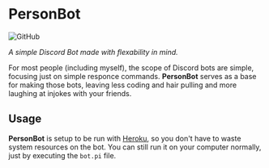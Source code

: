 # PersonBot
![GitHub](https://img.shields.io/github/license/PersonMeetup/PersonBot)

 *A simple Discord Bot made with flexability in mind.*

For most people (including myself), the scope of Discord bots are simple, focusing just on simple responce commands. **PersonBot** serves as a base for making those bots, leaving less coding and hair pulling and more laughing at injokes with your friends. 

## Usage
**PersonBot** is setup to be run with [Heroku](https://www.heroku.com/), so you don't have to waste system resources on the bot. You can still run it on your computer normally, just by executing the `bot.pi` file.
